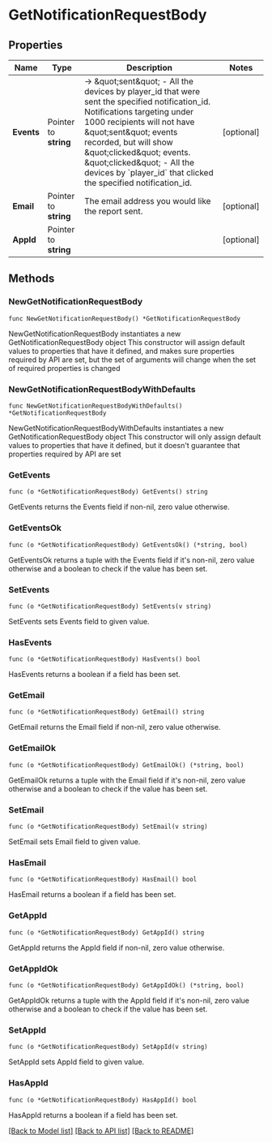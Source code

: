 # GetNotificationRequestBody

## Properties

Name | Type | Description | Notes
------------ | ------------- | ------------- | -------------
**Events** | Pointer to **string** | -&gt; \&quot;sent\&quot; - All the devices by player_id that were sent the specified notification_id.  Notifications targeting under 1000 recipients will not have \&quot;sent\&quot; events recorded, but will show \&quot;clicked\&quot; events. \&quot;clicked\&quot; - All the devices by &#x60;player_id&#x60; that clicked the specified notification_id. | [optional] 
**Email** | Pointer to **string** | The email address you would like the report sent. | [optional] 
**AppId** | Pointer to **string** |  | [optional] 

## Methods

### NewGetNotificationRequestBody

`func NewGetNotificationRequestBody() *GetNotificationRequestBody`

NewGetNotificationRequestBody instantiates a new GetNotificationRequestBody object
This constructor will assign default values to properties that have it defined,
and makes sure properties required by API are set, but the set of arguments
will change when the set of required properties is changed

### NewGetNotificationRequestBodyWithDefaults

`func NewGetNotificationRequestBodyWithDefaults() *GetNotificationRequestBody`

NewGetNotificationRequestBodyWithDefaults instantiates a new GetNotificationRequestBody object
This constructor will only assign default values to properties that have it defined,
but it doesn't guarantee that properties required by API are set

### GetEvents

`func (o *GetNotificationRequestBody) GetEvents() string`

GetEvents returns the Events field if non-nil, zero value otherwise.

### GetEventsOk

`func (o *GetNotificationRequestBody) GetEventsOk() (*string, bool)`

GetEventsOk returns a tuple with the Events field if it's non-nil, zero value otherwise
and a boolean to check if the value has been set.

### SetEvents

`func (o *GetNotificationRequestBody) SetEvents(v string)`

SetEvents sets Events field to given value.

### HasEvents

`func (o *GetNotificationRequestBody) HasEvents() bool`

HasEvents returns a boolean if a field has been set.

### GetEmail

`func (o *GetNotificationRequestBody) GetEmail() string`

GetEmail returns the Email field if non-nil, zero value otherwise.

### GetEmailOk

`func (o *GetNotificationRequestBody) GetEmailOk() (*string, bool)`

GetEmailOk returns a tuple with the Email field if it's non-nil, zero value otherwise
and a boolean to check if the value has been set.

### SetEmail

`func (o *GetNotificationRequestBody) SetEmail(v string)`

SetEmail sets Email field to given value.

### HasEmail

`func (o *GetNotificationRequestBody) HasEmail() bool`

HasEmail returns a boolean if a field has been set.

### GetAppId

`func (o *GetNotificationRequestBody) GetAppId() string`

GetAppId returns the AppId field if non-nil, zero value otherwise.

### GetAppIdOk

`func (o *GetNotificationRequestBody) GetAppIdOk() (*string, bool)`

GetAppIdOk returns a tuple with the AppId field if it's non-nil, zero value otherwise
and a boolean to check if the value has been set.

### SetAppId

`func (o *GetNotificationRequestBody) SetAppId(v string)`

SetAppId sets AppId field to given value.

### HasAppId

`func (o *GetNotificationRequestBody) HasAppId() bool`

HasAppId returns a boolean if a field has been set.


[[Back to Model list]](../README.md#documentation-for-models) [[Back to API list]](../README.md#documentation-for-api-endpoints) [[Back to README]](../README.md)


